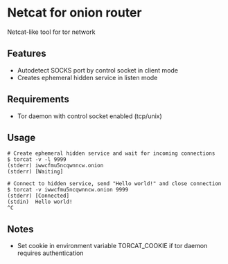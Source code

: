 Netcat for onion router
=======================

Netcat-like tool for tor network

Features
--------
* Autodetect SOCKS port by control socket in client mode
* Creates ephemeral hidden service in listen mode

Requirements
------------
* Tor daemon with control socket enabled (tcp/unix)

Usage
-----

```
# Create ephemeral hidden service and wait for incoming connections
$ torcat -v -l 9999
(stderr) iwwcfmu5ncqwnncw.onion
(stderr) [Waiting]
```

```
# Connect to hidden service, send "Hello world!" and close connection
$ torcat -v iwwcfmu5ncqwnncw.onion 9999
(stderr) [Connected]
(stdin)  Hello world!
^C
```

Notes
-----
* Set cookie in environment variable TORCAT_COOKIE if tor daemon requires authentication
